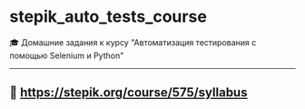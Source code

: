 # stepik_auto_tests_course

🎓 Домашние задания к курсу "Автоматизация тестирования с помощью Selenium и Python"

---
🌟 https://stepik.org/course/575/syllabus
---
